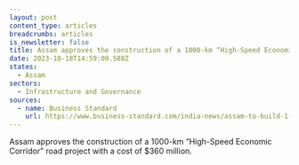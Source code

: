 ```yaml
---
layout: post
content_type: articles
breadcrumbs: articles
is_newsletter: false
title: Assam approves the construction of a 1000-km “High-Speed Economic Corridor”
date: 2023-10-18T14:59:09.588Z
states:
  - Assam
sectors:
  - Infrastructure and Governance
sources:
  - name: Business Standard
    url: https://www.business-standard.com/india-news/assam-to-build-1-000-km-high-speed-economic-corridor-costing-rs-3-000-cr-123101000445_1.html
---
```

Assam approves the construction of a 1000-km “High-Speed Economic Corridor” road project with a cost of $360 million.
